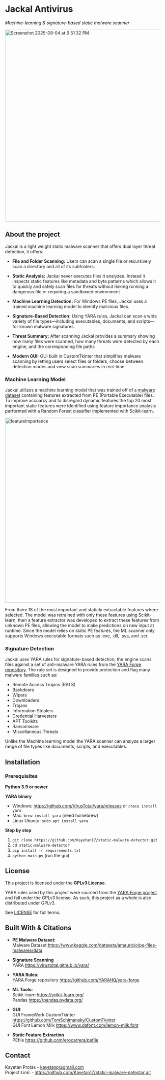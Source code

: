 # Jackal Antivirus

*Machine-learning & signature-based static malware scanner*

<img width="940" height="623" alt="Screenshot 2025-08-04 at 6 51 32 PM" src="https://github.com/user-attachments/assets/c3149ce9-fe95-4a42-880e-7f6ce3955293" />



## About the project

Jackal is a light weight static malware scanner that offers dual layer threat detection, it offers:

* **File and Folder Scanning:** Users can scan a single file or recursively scan a directory and all of its subfolders.
  
* **Static Analysis:** Jackal never executes files it analyzes. Instead it inspects static features like metadata and byte patterns which allows it to quickly and safely scan files for threats without risking running a dangerous file or requiring a sandboxed environment
  
* **Machine Learning Detection:** For Windows PE files, Jackal uses a trained machine learning model to identify malicious files.
  
* **Signature-Based Detection:** Using YARA rules, Jackal can scan a wide variety of file types—including executables, documents, and scripts—for known malware signatures.
  
* **Threat Summary:** After scanning Jackal provides a summary showing how many files were scanned, how many threats were detected by each engine, and the corresponding file paths
  
* **Modern GUI:** GUI built in CustomTkinter that simplifies malware scanning by letting users select files or folders, choose between detection modes and view scan summaries in real-time.


### Machine Learning Model

Jackal utilizes a machine learning model that was trained off of a [malware dataset](https://www.kaggle.com/datasets/amauricio/pe-files-malwares/data) containing features extracted from PE (Portable Executable) files. To improve accuarcy and to disregard dynamic features the top 20 most important static features were identified using feature importance analysis performed with a Random Forest classifier implemented with Scikit-learn.


<img width="1000" height="600" alt="featureImportance" src="https://github.com/user-attachments/assets/2714da75-e1e0-4db6-b729-09431f86bbf1" />


From there 18 of the most important and staticly extractable features where selected. The model was retrained with only these features using Scikit-learn, then a feature extractor was developed to extract these features from unknown PE files, allowing the model to make predictions on new input at runtime. Since the model relies on static PE features, the ML scanner only supports Windows executable formats such as .exe, .dll, .sys, and .scr.


### Signature Detection

Jackal uses YARA rules for signature-based detection, the engine scans files against a set of anti-malware YARA rules from the [YARA Forge repository](https://github.com/YARAHQ/yara-forge).
The rule set is designed to provide protection and flag many malware families such as:

* Remote Access Trojans (RATS)
* Backdoors
* Wipers
* Downloaders
* Trojans
* Information Stealers
* Credential Harvesters
* APT Toolkits
* Ransomware
* Miscellaneous Threats

Unlike the Machine learning model the YARA scanner can analyze a larger range of file types like documents, scripts, and executables.



## Installation

### Prerequisites 

**Python 3.9 or newer**

**YARA binary**

* Windows: https://github.com/VirusTotal/yara/releases or ```choco install yara```
* Mac: ```brew install yara``` (need homebrew)
* Linux Ubuntu: ```sudo apt install yara```

**Step by step**

1. ```git clone https://github.com/Kayetan17/static-malware-detector.git```
2. ```cd static-malware-detector```
3. ```pip install -r requirements.txt```
4. ```python main.py``` (run the gui)



## License

This project is licensed under the **GPLv3 License**.

YARA rules used by this project were sourced from the [YARA Forge project](https://github.com/YARAHQ/yara-forge) and fall under the GPLv3 license. As such, this project as a whole is also distributed under GPLv3.

See [LICENSE](./LICENSE) for full terms.



## Built With & Citations

- **PE Malware Dataset:** <br>
  Malware Dataset https://www.kaggle.com/datasets/amauricio/pe-files-malwares/data

- **Signature Scanning** <br>
  YARA https://virustotal.github.io/yara/

- **YARA Rules:** <br>
  YARA Forge repository https://github.com/YARAHQ/yara-forge

- **ML Tools:** <br>
  Scikit-learn https://scikit-learn.org/ <br>
  Pandas https://pandas.pydata.org/

- **GUI:** <br>
  GUI FrameWork CustomTkinter https://github.com/TomSchimansky/CustomTkinter <br>
  GUI Font Lemon Milk https://www.dafont.com/lemon-milk.font

- **Static Feature Extraction** <br>
  PEfile https://github.com/erocarrera/pefile



## Contact

Kayetan Protas - kayetanp@gmail.com <br>
Project Link: - https://github.com/Kayetan17/static-malware-detector.git
